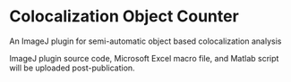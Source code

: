 # Colocalization Object Counter
An ImageJ plugin for semi-automatic object based colocalization analysis

ImageJ plugin source code, Microsoft Excel macro file, and Matlab script will be uploaded post-publication.
